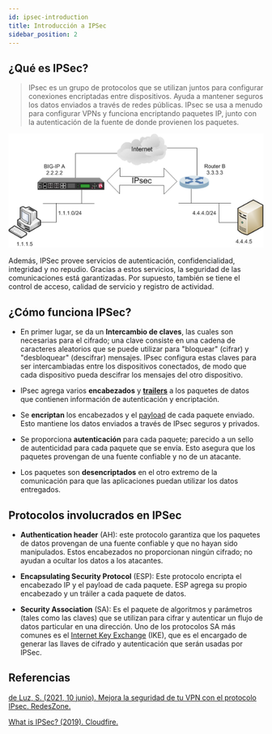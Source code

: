 ```yaml
---
id: ipsec-introduction
title: Introducción a IPSec
sidebar_position: 2
---
```


## ¿Qué es IPSec?

> IPsec es un grupo de protocolos que se utilizan juntos para configurar conexiones encriptadas entre dispositivos. Ayuda a mantener seguros los datos enviados a través de redes públicas. IPsec se usa a menudo para configurar VPNs y funciona encriptando paquetes IP, junto con la autenticación de la fuente de donde provienen los paquetes.

![IPSec](/img/communication_security/ipsec.png)

Además, IPSec provee servicios de autenticación, confidencialidad, integridad y no repudio. Gracias a estos servicios, la seguridad de las comunicaciones está garantizadas. Por supuesto, también se tiene el control de acceso, calidad de servicio y registro de actividad.

## ¿Cómo funciona IPSec?

- En primer lugar, se da un **Intercambio de claves**, las cuales son necesarias para el cifrado; una clave consiste en una cadena de caracteres aleatorios que se puede utilizar para "bloquear" (cifrar) y "desbloquear" (descifrar) mensajes. IPsec configura estas claves para ser intercambiadas entre los dispositivos conectados, de modo que cada dispositivo pueda descifrar los mensajes del otro dispositivo.

- IPsec agrega varios **encabezados** y **[trailers](https://www.speedcheck.org/wiki/packet/#packet-structure)** a los paquetes de datos que contienen información de autenticación y encriptación.

- Se **encriptan** los encabezados y el [payload](<https://en.wikipedia.org/wiki/Payload_(computing)>) de cada paquete enviado. Esto mantiene los datos enviados a través de IPsec seguros y privados.

- Se proporciona **autenticación** para cada paquete; parecido a un sello de autenticidad para cada paquete que se envía. Esto asegura que los paquetes provengan de una fuente confiable y no de un atacante.

- Los paquetes son **desencriptados** en el otro extremo de la comunicación para que las aplicaciones puedan utilizar los datos entregados.

## Protocolos involucrados en IPSec

- **Authentication header** (AH): este protocolo garantiza que los paquetes de datos provengan de una fuente confiable y que no hayan sido manipulados. Estos encabezados no proporcionan ningún cifrado; no ayudan a ocultar los datos a los atacantes.

- **Encapsulating Security Protocol** (ESP): Este protocolo encripta el encabezado IP y el payload de cada paquete. ESP agrega su propio encabezado y un tráiler a cada paquete de datos.

- **Security Association** (SA): Es el paquete de algoritmos y parámetros (tales como las claves) que se utilizan para cifrar y autenticar un flujo de datos particular en una dirección. Uno de los protocolos SA más comunes es el [Internet Key Exchange](https://en.wikipedia.org/wiki/Internet_Key_Exchange) (IKE), que es el encargado de generar las llaves de cifrado y autenticación que serán usadas por IPSec.

## Referencias

[de Luz, S. (2021, 10 junio). Mejora la seguridad de tu VPN con el protocolo IPsec. RedesZone.](https://www.redeszone.net/tutoriales/vpn/ipsec-que-es-como-funciona/)

[What is IPSec? (2019). Cloudfire.](https://www.cloudflare.com/learning/network-layer/what-is-ipsec/)
